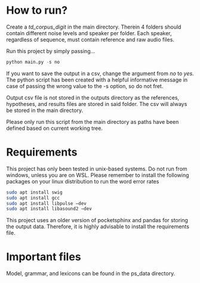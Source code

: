 # How to run?

Create a *td_corpus_digit* in the main directory. Therein 4 folders should contain different noise levels and speaker per folder. Each speaker, regardless of sequence, must contain reference and raw audio files.

Run this project by simply passing...
```python
python main.py -s no
```
If you want to save the output in a csv, change the argument from *no* to *yes*. The python script has been created with a helpful informative message in case of passing the wrong value to the -s option, so do not fret.

Output csv file is not stored in the outputs directory as the references, hypotheses, and results files are stored in said folder. The csv will always be stored in the main directory.

Please only run this script from the main directory as paths have been defined based on current working tree.

# Requirements

This project has only been tested in unix-based systems. Do not run from windows, unless you are on WSL. Please remember to install the following packages on your linux distribution to run the word error rates
```bash
sudo apt install swig
sudo apt install gcc
sudo apt install libpulse −dev
sudo apt install libasound2 −dev
```
This project uses an older version of pocketsphinx and pandas for storing the output data. Therefore, it is highly advisable to install the requirements file.


# Important files

Model, grammar, and lexicons can be found in the ps_data directory. 

